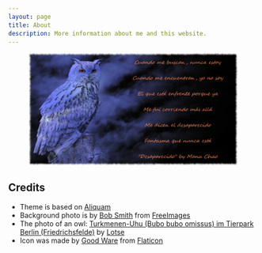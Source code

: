 ```yaml
---
layout: page
title: About
description: More information about me and this website.
---
```


<figure style="text-align:center">
  <img src="/resources/images/desparecido_512.png" alt="diff for tpi.resolve_typerefs()">
</figure> 

## Credits
* Theme is based on [Aliquam](https://github.com/grrinchas/aliquam)
* Background photo is by [Bob Smith](https://freeimages.com//photographer/brainloc-32259) from [FreeImages](https://freeimages.com/)
* The photo of an owl: [Turkmenen-Uhu (Bubo bubo omissus) im Tierpark Berlin (Friedrichsfelde)](https://en.wikipedia.org/wiki/Eurasian_eagle-owl#/media/File:Tierpark_Berlin,_Bubo_bubo_omissus,_252-357.JPG) by [Lotse](https://commons.wikimedia.org/wiki/User:Lotse)
* Icon was made by [Good Ware](https://www.flaticon.com/free-icon/owl_2068474) from [Flaticon](https://www.flaticon.com/) 

<!-- ## Contact form -->

<!-- {% include contact_form.html %} -->
